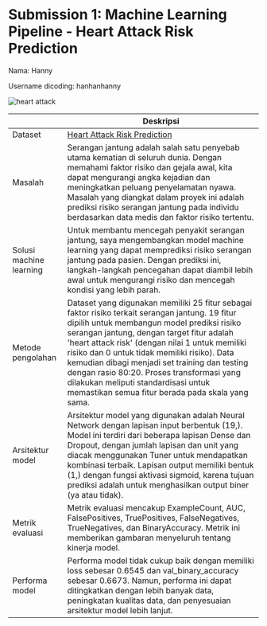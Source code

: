 # Submission 1: Machine Learning Pipeline - Heart Attack Risk Prediction
Nama: Hanny

Username dicoding: hanhanhanny

![heart attack](https://d35oenyzp35321.cloudfront.net/Heart_Failure_In_Youngsters_498e3b1f38.jpg)

| | Deskripsi |
| ----------- | ----------- |
| Dataset | [Heart Attack Risk Prediction](https://www.kaggle.com/datasets/iamsouravbanerjee/heart-attack-prediction-dataset/data) |
| Masalah | Serangan jantung adalah salah satu penyebab utama kematian di seluruh dunia. Dengan memahami faktor risiko dan gejala awal, kita dapat mengurangi angka kejadian dan meningkatkan peluang penyelamatan nyawa. Masalah yang diangkat dalam proyek ini adalah prediksi risiko serangan jantung pada individu berdasarkan data medis dan faktor risiko tertentu. |
| Solusi machine learning | Untuk membantu mencegah penyakit serangan jantung, saya mengembangkan model machine learning yang dapat memprediksi risiko serangan jantung pada pasien. Dengan prediksi ini, langkah-langkah pencegahan dapat diambil lebih awal untuk mengurangi risiko dan mencegah kondisi yang lebih parah. |
| Metode pengolahan | Dataset yang digunakan memiliki 25 fitur sebagai faktor risiko terkait serangan jantung. 19 fitur dipilih untuk membangun model prediksi risiko serangan jantung, dengan target fitur adalah 'heart attack risk' (dengan nilai 1 untuk memiliki risiko dan 0 untuk tidak memiliki risiko). Data kemudian dibagi menjadi set training dan testing dengan rasio 80:20. Proses transformasi yang dilakukan meliputi standardisasi untuk memastikan semua fitur berada pada skala yang sama. |
| Arsitektur model | Arsitektur model yang digunakan adalah Neural Network dengan lapisan input berbentuk (19,). Model ini terdiri dari beberapa lapisan Dense dan Dropout, dengan jumlah lapisan dan unit yang diacak menggunakan Tuner untuk mendapatkan kombinasi terbaik. Lapisan output memiliki bentuk (1,) dengan fungsi aktivasi sigmoid, karena tujuan prediksi adalah untuk menghasilkan output biner (ya atau tidak). |
| Metrik evaluasi | Metrik evaluasi mencakup ExampleCount, AUC, FalsePositives, TruePositives, FalseNegatives, TrueNegatives, dan BinaryAccuracy. Metrik ini memberikan gambaran menyeluruh tentang kinerja model. |
| Performa model | Performa model tidak cukup baik dengan memiliki loss sebesar 0.6545 dan val_binary_accuracy sebesar 0.6673. Namun, performa ini dapat ditingkatkan dengan lebih banyak data, peningkatan kualitas data, dan penyesuaian arsitektur model lebih lanjut. |

